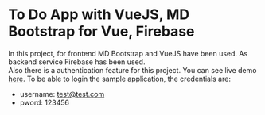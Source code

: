 # To Do App with VueJS, MD Bootstrap for Vue, Firebase
In this project, for frontend MD Bootstrap and VueJS have been used. As backend service Firebase has been used.  
Also there is a authentication feature for this project. You can see live demo [here](https://jokerinyashopping.netlify.app).
To be able to login the sample application, the credentials are:
- username: test@test.com
- pword: 123456
